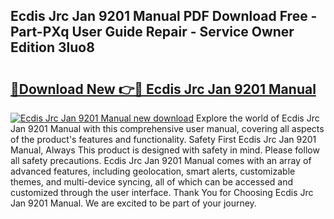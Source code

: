 ## Ecdis Jrc Jan 9201 Manual PDF Download Free - Part-PXq User Guide Repair - Service Owner Edition 3luo8

# <h2><a href="http://cf25468.oget.top/?id=Ecdis+Jrc+Jan+9201+Manual">🔗Download New 👉🔴 Ecdis Jrc Jan 9201 Manual</a></h2>

[![Ecdis Jrc Jan 9201 Manual new download](https://i.imgur.com/5g1atiW.png)](http://cf25468.oget.top/?id=Ecdis+Jrc+Jan+9201+Manual)
Explore the world of Ecdis Jrc Jan 9201 Manual with this comprehensive user manual, covering all aspects of the product's features and functionality. Safety First Ecdis Jrc Jan 9201 Manual, Always This product is designed with safety in mind. Please follow all safety precautions. Ecdis Jrc Jan 9201 Manual comes with an array of advanced features, including geolocation, smart alerts, customizable themes, and multi-device syncing, all of which can be accessed and customized through the user interface. Thank You for Choosing Ecdis Jrc Jan 9201 Manual. We are excited to be part of your journey.
